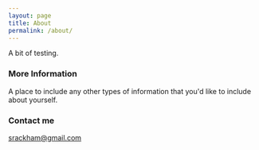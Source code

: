 ```yaml
---
layout: page
title: About
permalink: /about/
---
```


A bit of testing.

### More Information

A place to include any other types of information that you'd like to include about yourself.

### Contact me

[srackham@gmail.com](mailto:srackham@gmail.com)
